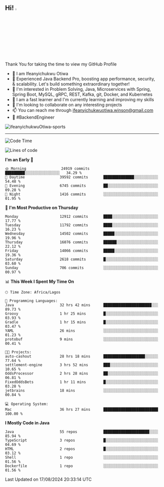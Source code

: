 <!-- BLOG-POST-LIST:START --><!-- BLOG-POST-LIST:END -->

## Hi! <img src="https://media.giphy.com/media/hvRJCLFzcasrR4ia7z/giphy.gif" width="4%"> 

Thank You for taking the time to view my GitHub Profile

- 👋 I am Ifeanyichukwu Otiwa
- 🚀 Experienced Java Backend Pro, boosting app performance, security, & scalability. Let's build something extraordinary together!
- 👀 I'm interested in Problem Solving, Java, Microservices with Spring, Spring Boot, MySQL, gRPC, REST, Kafka, git, Docker, and Kubernetes
- 🌱 I am a fast learner and I'm currently learning and improving my skills
- 💞️ I'm looking to collaborate on any interesting projects
- 📫 You can reach me through ifeanyichukwuotiwa.winson@gmail.com
- 🚀 #BackendEngineer

<p align="left" marginTop="10px"> <img src="https://komarev.com/ghpvc/?username=ifeanyichukwuOtiwa-sports&label=Profile%20views&color=0e75b6&style=for-the-badge" alt="ifeanyichukwuOtiwa-sports" /> </p>

***

<!--START_SECTION:waka-->
![Code Time](http://img.shields.io/badge/Code%20Time-2%2C794%20hrs%2012%20mins-blue)

![Lines of code](https://img.shields.io/badge/From%20Hello%20World%20I%27ve%20Written-17.3%20million%20lines%20of%20code-blue)

**I'm an Early 🐤** 

```text
🌞 Morning                24919 commits       █████████░░░░░░░░░░░░░░░░   34.29 % 
🌆 Daytime                39592 commits       ██████████████░░░░░░░░░░░   54.48 % 
🌃 Evening                6745 commits        ██░░░░░░░░░░░░░░░░░░░░░░░   09.28 % 
🌙 Night                  1416 commits        ░░░░░░░░░░░░░░░░░░░░░░░░░   01.95 % 
```
📅 **I'm Most Productive on Thursday** 

```text
Monday                   12912 commits       ████░░░░░░░░░░░░░░░░░░░░░   17.77 % 
Tuesday                  11792 commits       ████░░░░░░░░░░░░░░░░░░░░░   16.23 % 
Wednesday                14502 commits       █████░░░░░░░░░░░░░░░░░░░░   19.96 % 
Thursday                 16076 commits       ██████░░░░░░░░░░░░░░░░░░░   22.12 % 
Friday                   14066 commits       █████░░░░░░░░░░░░░░░░░░░░   19.36 % 
Saturday                 2618 commits        █░░░░░░░░░░░░░░░░░░░░░░░░   03.60 % 
Sunday                   706 commits         ░░░░░░░░░░░░░░░░░░░░░░░░░   00.97 % 
```


📊 **This Week I Spent My Time On** 

```text
🕑︎ Time Zone: Africa/Lagos

💬 Programming Languages: 
Java                     32 hrs 42 mins      ██████████████████████░░░   89.73 % 
Groovy                   1 hr 25 mins        █░░░░░░░░░░░░░░░░░░░░░░░░   03.93 % 
Gradle                   1 hr 15 mins        █░░░░░░░░░░░░░░░░░░░░░░░░   03.47 % 
YAML                     26 mins             ░░░░░░░░░░░░░░░░░░░░░░░░░   01.23 % 
protobuf                 9 mins              ░░░░░░░░░░░░░░░░░░░░░░░░░   00.41 % 

🐱‍💻 Projects: 
auto-cashout             28 hrs 18 mins      ███████████████████░░░░░░   77.64 % 
settlement-engine        3 hrs 52 mins       ███░░░░░░░░░░░░░░░░░░░░░░   10.65 % 
OddsProcessor            2 hrs 28 mins       ██░░░░░░░░░░░░░░░░░░░░░░░   06.81 % 
FixedOddsBets            1 hr 11 mins        █░░░░░░░░░░░░░░░░░░░░░░░░   03.28 % 
jetbrains                18 mins             ░░░░░░░░░░░░░░░░░░░░░░░░░   00.84 % 

💻 Operating System: 
Mac                      36 hrs 27 mins      █████████████████████████   100.00 % 
```

**I Mostly Code in Java** 

```text
Java                     55 repos            █████████████████████░░░░   85.94 % 
TypeScript               3 repos             █░░░░░░░░░░░░░░░░░░░░░░░░   04.69 % 
HTML                     2 repos             █░░░░░░░░░░░░░░░░░░░░░░░░   03.12 % 
Shell                    1 repo              ░░░░░░░░░░░░░░░░░░░░░░░░░   01.56 % 
Dockerfile               1 repo              ░░░░░░░░░░░░░░░░░░░░░░░░░   01.56 % 
```




 Last Updated on 17/08/2024 20:33:14 UTC
<!--END_SECTION:waka-->

<!--
<p align="center">
![trophy](https://github-profile-trophy.vercel.app/?username=ifeanyichukwuOtiwa-sports&theme=onedark) (https://github.com/ryo-ma/github-profile-trophy)
</p>
-->

<!---
ifeanyi-otiwa/ifeanyi-otiwa is a ✨ special ✨ repository because its `README.md` (this file) appears on your GitHub profile.
You can click the Preview link to take a look at your changes.
--->
